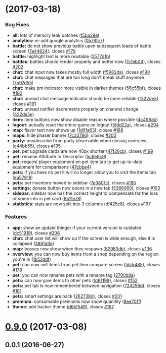 <a name=""></a>
# [](https://github.com/IdleLands/Play/compare/0.9.0...v) (2017-03-18)


### Bug Fixes

* **all:** lots of memory leak patches ([f5ba28e](https://github.com/IdleLands/Play/commit/f5ba28e))
* **analytics:** re-add google analytics ([0b76fc7](https://github.com/IdleLands/Play/commit/0b76fc7))
* **battle:** do not show previous battle upon subsequent loads of battle screen ([7a44624](https://github.com/IdleLands/Play/commit/7a44624)), closes [#179](https://github.com/IdleLands/Play/issues/179)
* **battle:** highlight text is more readable ([2577d1b](https://github.com/IdleLands/Play/commit/2577d1b))
* **battles:** battles should render properly and better now ([7c1eb04](https://github.com/IdleLands/Play/commit/7c1eb04)), closes [#202](https://github.com/IdleLands/Play/issues/202)
* **chat:** chat input now takes mostly full width ([f5982da](https://github.com/IdleLands/Play/commit/f5982da)), closes [#190](https://github.com/IdleLands/Play/issues/190)
* **chat:** chat messages that are too long don't break stuff anymore ([7b97d55](https://github.com/IdleLands/Play/commit/7b97d55))
* **chat:** make pm indicator more visible in darker themes ([56c55bf](https://github.com/IdleLands/Play/commit/56c55bf)), closes [#192](https://github.com/IdleLands/Play/issues/192)
* **chat:** unread chat message indicator should be more reliable ([f322de5](https://github.com/IdleLands/Play/commit/f322de5)), closes [#191](https://github.com/IdleLands/Play/issues/191)
* **chat:** unread notifier decrements properly on channel change ([422da5e](https://github.com/IdleLands/Play/commit/422da5e))
* **item:** item buttons now show disable reason where possible ([4c499ab](https://github.com/IdleLands/Play/commit/4c499ab))
* **logout:** actually reset the entire game on logout ([5fdd22a](https://github.com/IdleLands/Play/commit/5fdd22a)), closes [#204](https://github.com/IdleLands/Play/issues/204)
* **map:** flavor text now shows up ([1d91a63](https://github.com/IdleLands/Play/commit/1d91a63)), closes [#188](https://github.com/IdleLands/Play/issues/188)
* **maps:** hide phaser banner ([7c33786](https://github.com/IdleLands/Play/commit/7c33786)), closes [#203](https://github.com/IdleLands/Play/issues/203)
* **party:** unsubscribe from party observable when closing overview ([c44bb55](https://github.com/IdleLands/Play/commit/c44bb55)), closes [#195](https://github.com/IdleLands/Play/issues/195)
* **pet:** pet upgrade cards are now 40px shorter ([47f26cb](https://github.com/IdleLands/Play/commit/47f26cb)), closes [#199](https://github.com/IdleLands/Play/issues/199)
* **pet:** rename Attribute to Descriptor ([5c6e9c9](https://github.com/IdleLands/Play/commit/5c6e9c9))
* **pet:** request player equipment on pet item tab to get up-to-date equipment for comparisons ([47cbbe4](https://github.com/IdleLands/Play/commit/47cbbe4))
* **pets:** if you have no pet it will no longer allow you to visit the items tab ([ea57918](https://github.com/IdleLands/Play/commit/ea57918))
* **pets:** pet inventory moved to sidebar ([7e3801c](https://github.com/IdleLands/Play/commit/7e3801c)), closes [#185](https://github.com/IdleLands/Play/issues/185)
* **settings:** donate button now opens in a new tab ([5388069](https://github.com/IdleLands/Play/commit/5388069)), closes [#193](https://github.com/IdleLands/Play/issues/193)
* **sidebar:** sidebar now has the correct height to compensate for the loss of some info in pet card ([8b11e78](https://github.com/IdleLands/Play/commit/8b11e78))
* **statistics:** stats are now split into 3 columns ([df425c8](https://github.com/IdleLands/Play/commit/df425c8)), closes [#197](https://github.com/IdleLands/Play/issues/197)


### Features

* **app:** show an update thinger if your current version is outdated ([dc51919](https://github.com/IdleLands/Play/commit/dc51919)), closes [#206](https://github.com/IdleLands/Play/issues/206)
* **chat:** chat user list will show up if the screen is wide enough, else it is collapsed ([3881d3e](https://github.com/IdleLands/Play/commit/3881d3e))
* **map:** bosses now show when they respawn ([82983db](https://github.com/IdleLands/Play/commit/82983db)), closes [#136](https://github.com/IdleLands/Play/issues/136)
* **overview:** you can now buy items from a shop depending on the region you're in ([1b52ddf](https://github.com/IdleLands/Play/commit/1b52ddf))
* **pet:** can now sell items from pet item compare screen ([fdc5485](https://github.com/IdleLands/Play/commit/fdc5485)), closes [#178](https://github.com/IdleLands/Play/issues/178)
* **pet:** you can now rename pets with a rename tag ([2700b8a](https://github.com/IdleLands/Play/commit/2700b8a))
* **pets:** can now give items to other pets ([fd61198](https://github.com/IdleLands/Play/commit/fd61198)), closes [#152](https://github.com/IdleLands/Play/issues/152)
* **pets:** pet tab is now remembered between navigation ([724258d](https://github.com/IdleLands/Play/commit/724258d)), closes [#181](https://github.com/IdleLands/Play/issues/181)
* **pets:** smart settings are back ([262738d](https://github.com/IdleLands/Play/commit/262738d)), closes [#201](https://github.com/IdleLands/Play/issues/201)
* **premium:** consumable premiums now show quanitity ([8ee701f](https://github.com/IdleLands/Play/commit/8ee701f))
* **theme:** add hacker theme ([d6bf549](https://github.com/IdleLands/Play/commit/d6bf549)), closes [#167](https://github.com/IdleLands/Play/issues/167)



<a name="0.9.0"></a>
# [0.9.0](https://github.com/IdleLands/Play/compare/0.0.1...0.9.0) (2017-03-08)



<a name="0.0.1"></a>
## 0.0.1 (2016-06-27)



